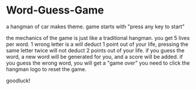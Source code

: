 # Word-Guess-Game

a hangman of car makes theme. 
game starts with "press any key to start"

the mechanics of the game is just like a traditional hangman. 
you get 5 lives per word. 
1 wrong letter is a will deduct 1 point out of your life,
pressing the same letter twice will not deduct 2 points out of your life.
if you guess the word, a new word will be generated for you, and a score will be added.
if you guess the wrong word, you will get a "game over"
you need to click the hangman logo to reset the game.

goodluck!